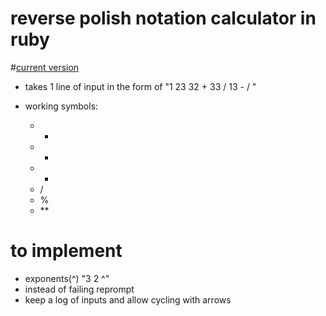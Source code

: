 # reverse polish notation calculator in ruby

#[current version](https://repl.it/D3eA/43)

* takes 1 line of input in the form of "1 23  32 + 33 / 13 - / "

* working symbols: 
    * +
    * -
    * *
    * /
    * %
    * \**
    
# to implement
* exponents(^) "3 2 ^"
* instead of failing reprompt
* keep a log of inputs and allow cycling with arrows
